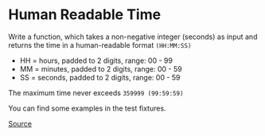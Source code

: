 # Human Readable Time

Write a function, which takes a non-negative integer (seconds) as
input and returns the time in a human-readable format `(HH:MM:SS)`

*   HH = hours, padded to 2 digits, range: 00 - 99
*   MM = minutes, padded to 2 digits, range: 00 - 59
*   SS = seconds, padded to 2 digits, range: 00 - 59

The maximum time never exceeds `359999 (99:59:59)`

You can find some examples in the test fixtures.

[Source](https://www.codewars.com/kata/52685f7382004e774f0001f7/train/python)